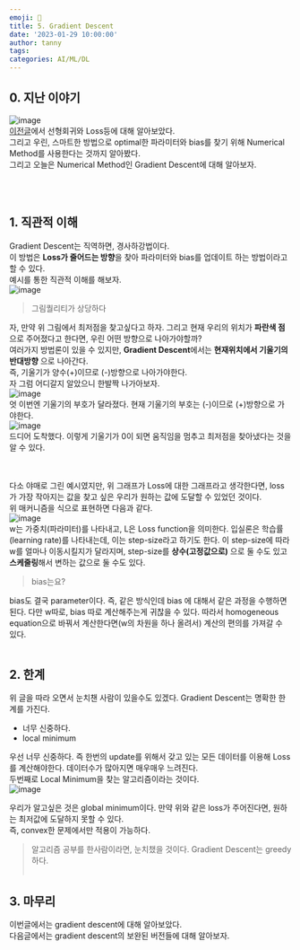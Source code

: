 ```yaml
---
emoji: 🔮
title: 5. Gradient Descent
date: '2023-01-29 10:00:00'
author: tanny
tags: 
categories: AI/ML/DL
---
```


## 0. 지난 이야기
![image](https://user-images.githubusercontent.com/121401159/216059096-c5eeb283-5e96-42f6-bd15-7c64ec2b3137.png)
<br>
[이전글](https://tannybrown.github.io/ai/5/)에서 선형회귀와 Loss등에 대해 알아보았다. <br>
그리고 우린, 스마트한 방법으로 optimal한 파라미터와 bias를 찾기 위해 Numerical Method를 사용한다는 것까지 알아봤다. <br>
그리고 오늘은 Numerical Method인 Gradient Descent에 대해 알아보자.

<br><br>
## 1. 직관적 이해
Gradient Descent는 직역하면, 경사하강법이다.<br> 이 방법은 **Loss가 줄어드는 방향**을 찾아 파라미터와 bias를 업데이트 하는 방법이라고 할 수 있다.<br>
예시를 통한 직관적 이해를 해보자.<br>
![image](https://user-images.githubusercontent.com/121401159/216073365-d46b5057-690c-4186-b7b8-9727fefb9778.png)<br>
> 그림퀄리티가 상당하다 <br>

자, 만약 위 그림에서 최저점을 찾고싶다고 하자. 그리고 현재 우리의 위치가 **파란색 점**으로 주어졌다고 한다면, 우린 어떤 방향으로 나아가야할까?<br>
여러가지 방법론이 있을 수 있지만, **Gradient Descent**에서는 **현재위치에서 기울기의 반대방향** 으로 나아간다.<br>
즉, 기울기가 양수(+)이므로 (-)방향으로 나아가야한다.<br>
자 그럼 어디갈지 알았으니 한발짝 나가아보자. <br>
![image](https://user-images.githubusercontent.com/121401159/216073715-42b5ea14-97f4-426c-af86-c8782d1b95e6.png)
<br>
엇 이번엔 기울기의 부호가 달라졌다. 현재 기울기의 부호는 (-)이므로 (+)방향으로 가야한다.<br>
![image](https://user-images.githubusercontent.com/121401159/216074025-07c7dabd-f67f-4f6c-a464-2e824428d45f.png)<br>
드디어 도착했다. 이렇게 기울기가 0이 되면 움직임을 멈추고 최저점을 찾아냈다는 것을 알 수 있다.<br>

<br><br>
다소 야매로 그린 예시였지만, 위 그래프가 Loss에 대한 그래프라고 생각한다면, loss가 가장 작아지는 값을 찾고 싶은 우리가 원하는 값에 도달할 수 있었던 것이다.<br>
위 매커니즘을 식으로 표현하면 다음과 같다.<br>
![image](https://user-images.githubusercontent.com/121401159/216074281-39220e6e-6ced-42ef-bbdf-d43c76437bc3.png)<br>
w는 가중치(파라미터)를 나타내고, L은 Loss function을 의미한다. 입실론은 학습률(learning rate)를 나타내는데, 이는 step-size라고 하기도 한다. 이 step-size에 따라 w를 얼마나 이동시킬지가 달라지며, step-size를 **상수(고정값으로)** 으로 둘 수도 있고 **스케줄링**해서 변하는 값으로 둘 수도 있다.<br>
> bias는요?

bias도 결국 parameter이다. 즉, 같은 방식인데 bias 에 대해서 같은 과정을 수행하면 된다. 다만 w따로, bias 따로 계산해주는게 귀찮을 수 있다. 따라서 homogeneous equation으로 바꿔서 계산한다면(w의 차원을 하나 올려서) 계산의 편의를 가져갈 수 있다.<br><br>

## 2. 한계
위 글을 따라 오면서 눈치챈 사람이 있을수도 있겠다. Gradient Descent는 명확한 한계를 가진다. <br>
- 너무 신중하다.
- local minimum <br>

우선 너무 신중하다. 즉 한번의 update를 위해서 갖고 있는 모든 데이터를 이용해 Loss를 계산해야한다. 데이터수가 많아지면 매우매우 느려진다.<br>
두번째로 Local Minimum을 찾는 알고리즘이라는 것이다.<br>
![image](https://user-images.githubusercontent.com/121401159/216072186-48307436-a632-4a7a-9a5d-7eeaa6b781a5.png)<br>

우리가 알고싶은 것은 global minimum이다. 만약 위와 같은 loss가 주어진다면, 원하는 최저값에 도달하지 못할 수 있다.<br>
즉, convex한 문제에서만 적용이 가능하다.
> 알고리즘 공부를 한사람이라면, 눈치챘을 것이다. Gradient Descent는 greedy 하다.
<br><br>
## 3. 마무리
이번글에서는 gradient descent에 대해 알아보았다.<br>
다음글에서는 gradient descent의 보완된 버전들에 대해 알아보자.

```toc

```

